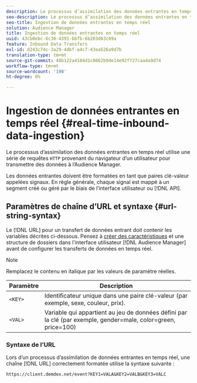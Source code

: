 ```yaml
---
description: Le processus d’assimilation des données entrantes en temps réel utilise une série de requêtes HTTP du navigateur d’un utilisateur pour transmettre les données à l’Audience Manager.
seo-description: Le processus d’assimilation des données entrantes en temps réel utilise une série de requêtes HTTP du navigateur d’un utilisateur pour transmettre les données à l’Audience Manager.
seo-title: Ingestion de données entrantes en temps réel
solution: Audience Manager
title: Ingestion de données entrantes en temps réel
uuid: 43cb0ebc-6c36-4391-bbfb-6b203d63c69a
feature: Inbound Data Transfers
exl-id: d243c74c-3a29-4dbf-a4c7-43ea526a9d7b
translation-type: tm+mt
source-git-commit: 48b122a4184d1c0662b9de14e92f727caa4a9d74
workflow-type: tm+mt
source-wordcount: '198'
ht-degree: 8%

---
```


# Ingestion de données entrantes en temps réel {#real-time-inbound-data-ingestion}

Le processus d’assimilation des données entrantes en temps réel utilise une série de requêtes `HTTP` provenant du navigateur d’un utilisateur pour transmettre des données à l’Audience Manager.

<!-- c_rt_inbound_real_time.xml -->

Les données entrantes doivent être formatées en tant que paires clé-valeur appelées signaux. En règle générale, chaque signal est mappé à un segment créé ou géré par le biais de l’interface utilisateur ou [!DNL API].

## Paramètres de chaîne d’URL et syntaxe {#url-string-syntax}

Le [!DNL URL] pour un transfert de données entrant doit contenir les variables décrites ci-dessous. Pensez à [créer des caractéristiques](../../../features/traits/create-onboarded-rule-based-traits.md) et une structure de dossiers [](../../../features/traits/trait-storage.md#create-trait-storage-folder) dans l&#39;interface utilisateur [!DNL Audience Manager] avant de configurer les transferts de données en temps réel.

>[!NOTE]
>
>Remplacez le contenu en italique par les valeurs de paramètre réelles.

| Paramètre | Description |
|---|---|
| `<KEY>` | Identificateur unique dans une paire clé-valeur (par exemple, sexe, couleur, prix). |
| `<VAL>` | Variable qui appartient au jeu de données défini par la clé (par exemple, gender=male, color=green, price=100) |

### Syntaxe de l’URL

Lors d’un processus d’assimilation de données entrantes en temps réel, une chaîne [!DNL URL] correctement formatée utilise la syntaxe suivante :

```
https://client.demdex.net/event?KEY1=VALA&KEY2=VALB&KEY3=VALC
```
